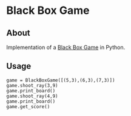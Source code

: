 # Black Box Game

## About

Implementation of a [Black Box Game](https://en.wikipedia.org/wiki/Black_Box_(game)) in Python. 

## Usage

```
game = BlackBoxGame([(5,3),(6,3),(7,3)])
game.shoot_ray(3,9)
game.print_board()    
game.shoot_ray(4,9)
game.print_board() 
game.get_score()   
```